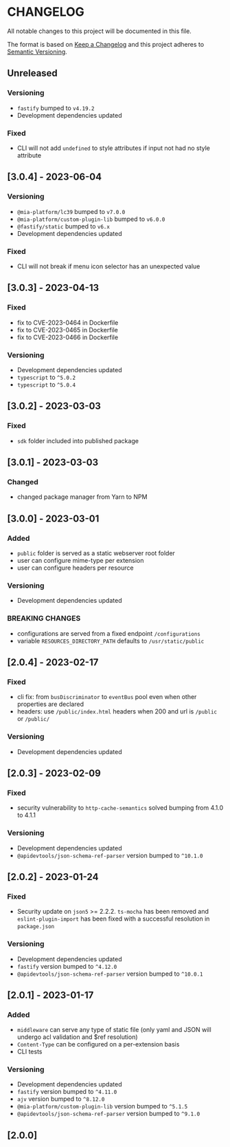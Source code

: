 # CHANGELOG

All notable changes to this project will be documented in this file.

The format is based on [Keep a Changelog](http://keepachangelog.com/en/1.0.0/)
and this project adheres to [Semantic Versioning](http://semver.org/spec/v2.0.0.html).

## Unreleased

### Versioning

- `fastify` bumped to `v4.19.2`
- Development dependencies updated

### Fixed

- CLI will not add `undefined` to style attributes if input not had no style attribute

## [3.0.4] - 2023-06-04

### Versioning

- `@mia-platform/lc39` bumped to `v7.0.0`
- `@mia-platform/custom-plugin-lib` bumped to `v6.0.0`
- `@fastify/static` bumped to `v6.x`
- Development dependencies updated

### Fixed

- CLI will not break if menu icon selector has an unexpected value

## [3.0.3] - 2023-04-13

### Fixed

- fix to CVE-2023-0464 in Dockerfile
- fix to CVE-2023-0465 in Dockerfile
- fix to CVE-2023-0466 in Dockerfile

### Versioning

- Development dependencies updated
- `typescript` to `^5.0.2`
- `typescript` to `^5.0.4`

## [3.0.2] - 2023-03-03

### Fixed

- `sdk` folder included into published package

## [3.0.1] - 2023-03-03

### Changed

- changed package manager from Yarn to NPM

## [3.0.0] - 2023-03-01

### Added

- `public` folder is served as a static webserver root folder
- user can configure mime-type per extension
- user can configure headers per resource

### Versioning

- Development dependencies updated

### BREAKING CHANGES

- configurations are served from a fixed endpoint `/configurations`
- variable `RESOURCES_DIRECTORY_PATH` defaults to `/usr/static/public`

## [2.0.4] - 2023-02-17

### Fixed

- cli fix: from `busDiscriminator` to `eventBus` pool even when other properties are declared
- headers: use `/public/index.html` headers when 200 and url is `/public` or `/public/`

### Versioning

- Development dependencies updated

## [2.0.3] - 2023-02-09

### Fixed

- security vulnerability to `http-cache-semantics` solved bumping from 4.1.0 to 4.1.1

### Versioning

- Development dependencies updated
- `@apidevtools/json-schema-ref-parser` version bumped to `^10.1.0`

## [2.0.2] - 2023-01-24

### Fixed

- Security update on `json5` >= 2.2.2. `ts-mocha` has been removed and `eslint-plugin-import` has been fixed with a successful resolution in `package.json`

### Versioning

- Development dependencies updated
- `fastify` version bumped to `^4.12.0`
- `@apidevtools/json-schema-ref-parser` version bumped to `^10.0.1`

## [2.0.1] - 2023-01-17

### Added

- `middleware` can serve any type of static file (only yaml and JSON will undergo acl validation and $ref resolution)
- `Content-Type` can be configured on a per-extension basis
- CLI tests

### Versioning

- Development dependencies updated
- `fastify` version bumped to `^4.11.0`
- `ajv` version bumped to `^8.12.0`
- `@mia-platform/custom-plugin-lib` version bumped to `^5.1.5`
- `@apidevtools/json-schema-ref-parser` version bumped to `^9.1.0`

## [2.0.0]
